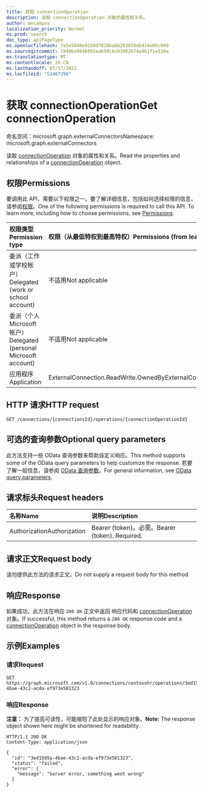 ```yaml
---
title: 获取 connectionOperation
description: 读取 connectionOperation 对象的属性和关系。
author: mecampos
localization_priority: Normal
ms.prod: search
doc_type: apiPageType
ms.openlocfilehash: 7a5e5849e91b0d7816ba6b293838eb434e05c900
ms.sourcegitcommit: 1940be9846055aa650c6c03982b74a961f1e316a
ms.translationtype: MT
ms.contentlocale: zh-CN
ms.lasthandoff: 07/17/2021
ms.locfileid: "53467296"
---
```

# <a name="get-connectionoperation"></a><span data-ttu-id="0c4c5-103">获取 connectionOperation</span><span class="sxs-lookup"><span data-stu-id="0c4c5-103">Get connectionOperation</span></span>

<span data-ttu-id="0c4c5-104">命名空间：microsoft.graph.externalConnectors</span><span class="sxs-lookup"><span data-stu-id="0c4c5-104">Namespace: microsoft.graph.externalConnectors</span></span>

<span data-ttu-id="0c4c5-105">读取 [connectionOperation](../resources/externalconnectors-connectionoperation.md) 对象的属性和关系。</span><span class="sxs-lookup"><span data-stu-id="0c4c5-105">Read the properties and relationships of a [connectionOperation](../resources/externalconnectors-connectionoperation.md) object.</span></span>

## <a name="permissions"></a><span data-ttu-id="0c4c5-106">权限</span><span class="sxs-lookup"><span data-stu-id="0c4c5-106">Permissions</span></span>
<span data-ttu-id="0c4c5-p101">要调用此 API，需要以下权限之一。要了解详细信息，包括如何选择权限的信息，请参阅[权限](/graph/permissions-reference)。</span><span class="sxs-lookup"><span data-stu-id="0c4c5-p101">One of the following permissions is required to call this API. To learn more, including how to choose permissions, see [Permissions](/graph/permissions-reference).</span></span>

|<span data-ttu-id="0c4c5-109">权限类型</span><span class="sxs-lookup"><span data-stu-id="0c4c5-109">Permission type</span></span>|<span data-ttu-id="0c4c5-110">权限（从最低特权到最高特权）</span><span class="sxs-lookup"><span data-stu-id="0c4c5-110">Permissions (from least to most privileged)</span></span>|
|:---|:---|
|<span data-ttu-id="0c4c5-111">委派（工作或学校帐户）</span><span class="sxs-lookup"><span data-stu-id="0c4c5-111">Delegated (work or school account)</span></span>|<span data-ttu-id="0c4c5-112">不适用</span><span class="sxs-lookup"><span data-stu-id="0c4c5-112">Not applicable</span></span>|
|<span data-ttu-id="0c4c5-113">委派（个人 Microsoft 帐户）</span><span class="sxs-lookup"><span data-stu-id="0c4c5-113">Delegated (personal Microsoft account)</span></span>|<span data-ttu-id="0c4c5-114">不适用</span><span class="sxs-lookup"><span data-stu-id="0c4c5-114">Not applicable</span></span>|
|<span data-ttu-id="0c4c5-115">应用程序</span><span class="sxs-lookup"><span data-stu-id="0c4c5-115">Application</span></span>| <span data-ttu-id="0c4c5-116">ExternalConnection.ReadWrite.OwnedBy</span><span class="sxs-lookup"><span data-stu-id="0c4c5-116">ExternalConnection.ReadWrite.OwnedBy</span></span> |

## <a name="http-request"></a><span data-ttu-id="0c4c5-117">HTTP 请求</span><span class="sxs-lookup"><span data-stu-id="0c4c5-117">HTTP request</span></span>

<!-- {
  "blockType": "ignored"
}
-->
``` http
GET /connections/{connectionsId}/operations/{connectionOperationId}
```

## <a name="optional-query-parameters"></a><span data-ttu-id="0c4c5-118">可选的查询参数</span><span class="sxs-lookup"><span data-stu-id="0c4c5-118">Optional query parameters</span></span>
<span data-ttu-id="0c4c5-119">此方法支持一些 OData 查询参数来帮助自定义响应。</span><span class="sxs-lookup"><span data-stu-id="0c4c5-119">This method supports some of the OData query parameters to help customize the response.</span></span> <span data-ttu-id="0c4c5-120">若要了解一般信息，请参阅 [OData 查询参数](/graph/query-parameters)。</span><span class="sxs-lookup"><span data-stu-id="0c4c5-120">For general information, see [OData query parameters](/graph/query-parameters).</span></span>

## <a name="request-headers"></a><span data-ttu-id="0c4c5-121">请求标头</span><span class="sxs-lookup"><span data-stu-id="0c4c5-121">Request headers</span></span>
|<span data-ttu-id="0c4c5-122">名称</span><span class="sxs-lookup"><span data-stu-id="0c4c5-122">Name</span></span>|<span data-ttu-id="0c4c5-123">说明</span><span class="sxs-lookup"><span data-stu-id="0c4c5-123">Description</span></span>|
|:---|:---|
|<span data-ttu-id="0c4c5-124">Authorization</span><span class="sxs-lookup"><span data-stu-id="0c4c5-124">Authorization</span></span>|<span data-ttu-id="0c4c5-p103">Bearer {token}。必需。</span><span class="sxs-lookup"><span data-stu-id="0c4c5-p103">Bearer {token}. Required.</span></span>|

## <a name="request-body"></a><span data-ttu-id="0c4c5-127">请求正文</span><span class="sxs-lookup"><span data-stu-id="0c4c5-127">Request body</span></span>
<span data-ttu-id="0c4c5-128">请勿提供此方法的请求正文。</span><span class="sxs-lookup"><span data-stu-id="0c4c5-128">Do not supply a request body for this method.</span></span>

## <a name="response"></a><span data-ttu-id="0c4c5-129">响应</span><span class="sxs-lookup"><span data-stu-id="0c4c5-129">Response</span></span>

<span data-ttu-id="0c4c5-130">如果成功，此方法在响应 `200 OK` 正文中返回 响应代码和 [connectionOperation](../resources/externalconnectors-connectionoperation.md) 对象。</span><span class="sxs-lookup"><span data-stu-id="0c4c5-130">If successful, this method returns a `200 OK` response code and a [connectionOperation](../resources/externalconnectors-connectionoperation.md) object in the response body.</span></span>

## <a name="examples"></a><span data-ttu-id="0c4c5-131">示例</span><span class="sxs-lookup"><span data-stu-id="0c4c5-131">Examples</span></span>

### <a name="request"></a><span data-ttu-id="0c4c5-132">请求</span><span class="sxs-lookup"><span data-stu-id="0c4c5-132">Request</span></span>
<!-- {
  "blockType": "request",
  "name": "get_connectionoperation"
}
-->
``` http
GET https://graph.microsoft.com/v1.0/connections/contosohr/operations/3ed1595a-4bae-43c2-acda-ef973e581323
```


### <a name="response"></a><span data-ttu-id="0c4c5-133">响应</span><span class="sxs-lookup"><span data-stu-id="0c4c5-133">Response</span></span>
<span data-ttu-id="0c4c5-134">**注意：** 为了提高可读性，可能缩短了此处显示的响应对象。</span><span class="sxs-lookup"><span data-stu-id="0c4c5-134">**Note:** The response object shown here might be shortened for readability.</span></span>
<!-- {
  "blockType": "response",
  "truncated": true,
  "@odata.type": "microsoft.graph.externalConnectors.connectionOperation"
}
-->
``` http
HTTP/1.1 200 OK
Content-Type: application/json

{
  "id": "3ed1595a-4bae-43c2-acda-ef973e581323",
  "status": "failed",
  "error": {
    "message": "Server error, something went wrong"
  }
}
```


